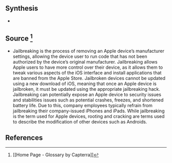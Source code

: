 ## Synthesis
- 
## Source [^1]
- Jailbreaking is the process of removing an Apple device’s manufacturer settings, allowing the device user to run code that has not been authorized by the device’s original manufacturer. Jailbreaking allows Apple users to have more control over their device, as it allows them to tweak various aspects of the iOS interface and install applications that are banned from the Apple Store. Jailbroken devices cannot be updated using a new download of iOS, meaning that once an Apple device is jailbroken, it must be updated using the appropriate jailbreaking hack. Jailbreaking can potentially expose an Apple device to security issues and stabilities issues such as potential crashes, freezes, and shortened battery life. Due to this, company employees typically refrain from jailbreaking their company-issued iPhones and iPads. While jailbreaking is the term used for Apple devices, rooting and cracking are terms used to describe the modification of other devices such as Androids.
## References

[^1]: [[Home Page - Glossary by Capterra]]